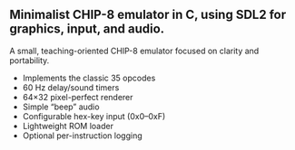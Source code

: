 ## Minimalist CHIP-8 emulator in C, using SDL2 for graphics, input, and audio.

A small, teaching-oriented CHIP-8 emulator focused on clarity and portability.

- Implements the classic 35 opcodes
- 60 Hz delay/sound timers
- 64×32 pixel-perfect renderer
- Simple “beep” audio
- Configurable hex-key input (0x0–0xF)
- Lightweight ROM loader
- Optional per-instruction logging
